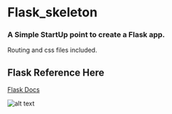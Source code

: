 # Flask_skeleton

### A Simple StartUp point to create a Flask app.
Routing and css files included.

## Flask Reference Here

[Flask Docs](http://flask.pocoo.org/docs/0.12/)

![alt text](http://flask.pocoo.org/static/logo/flask.svg "The Flask Logo.")

